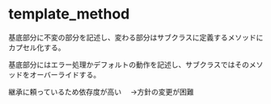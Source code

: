 # template_method
基底部分に不変の部分を記述し、変わる部分はサブクラスに定義するメソッドにカプセル化する。

基底部分にはエラー処理かデフォルトの動作を記述し、サブクラスではそのメソッドをオーバーライドする。

継承に頼っているため依存度が高い
　→方針の変更が困難
